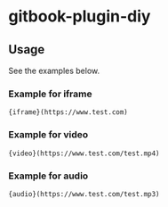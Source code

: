 # gitbook-plugin-diy


## Usage

See the examples below.

### Example for iframe

```
{iframe}(https://www.test.com)
```


### Example for video

```
{video}(https://www.test.com/test.mp4)
```

### Example for audio


```
{audio}(https://www.test.com/test.mp3)
```


